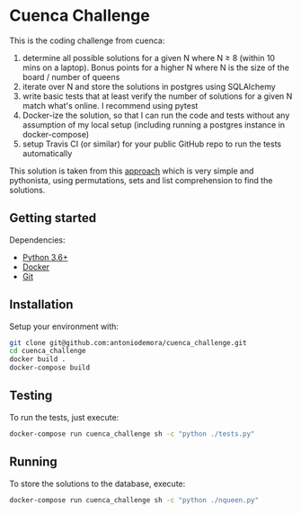 # Cuenca Challenge

This is the coding challenge from cuenca:

1. determine all possible solutions for a given N where N ≥ 8 (within 10 mins on a laptop). Bonus points for a higher N where N is the size of the board / number of queens
2. iterate over N and store the solutions in postgres using SQLAlchemy
3. write basic tests that at least verify the number of solutions for a given N match what's online. I recommend using pytest
4. Docker-ize the solution, so that I can run the code and tests without any assumption of my local setup (including running a postgres instance in docker-compose)
5. setup Travis CI (or similar) for your public GitHub repo to run the tests automatically

This solution is taken from this [approach](https://github.com/snazrul1/PyRevolution/blob/master/Puzzles/N_Queen_Problem.ipynb) which is very simple and pythonista, using permutations, sets and list comprehension to find the solutions.

## Getting started

Dependencies:

- [Python 3.6+](https://www.python.org/downloads/)
- [Docker](https://docs.docker.com/)
- [Git](https://git-scm.com/)

## Installation

Setup your environment with:

```sh
git clone git@github.com:antoniodemora/cuenca_challenge.git
cd cuenca_challenge
docker build .
docker-compose build
```

## Testing

To run the tests, just execute:

```sh
docker-compose run cuenca_challenge sh -c "python ./tests.py"
```

## Running

To store the solutions to the database, execute:

```sh
docker-compose run cuenca_challenge sh -c "python ./nqueen.py"
```